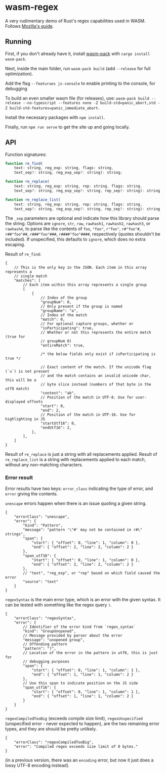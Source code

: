 # wasm-regex

A very rudimentary demo of Rust's regex capabilities used in WASM. Follows
[Mozilla's guide](https://developer.mozilla.org/en-US/docs/WebAssembly/Rust_to_wasm).

## Running

First, if you don't already have it, install [wasm-pack](https://github.com/rustwasm/wasm-pack)
with `cargo install wasm-pack`.

Next, inside the main folder, run `wasm-pack build` (add `--release` for full optimization).

Add the flag `--featurues js-console` to enable printing to the console, for debugging

To build an even smaller wasm file (for releases), use:
`wasm-pack build --release --no-typescript --features none -Z build-std=panic_abort,std -Z build-std-features=panic_immediate_abort`.

Install the necessary packages with `npm install`.

Finally, run `npm run serve` to get the site up and going locally.


## API

Function signatures:

```js
function re_find(
    text: string, reg_exp: string, flags: string,
    text_sep?: string, reg_exp_sep?: string): string;

function re_replace(
    text: string, reg_exp: string, rep: string, flags: string,
    text_sep?: string, reg_exp_sep?: string, rep_sep?: string): string;

function re_replace_list(
    text: string, reg_exp: string, rep: string, flags: string,
    text_sep?: string, reg_exp_sep?: string, rep_sep?: string): string;
```

The `_sep` parameters are optional and indicate how this library should parse
the string. Options are `ignore`, `str`, `raw`, `rawhash1`, `rawhash2`,
`rawhash3`, or `rawhash4`, to parse like the contents of `foo`, `"foo"`,
`r"foo"`, `r#"foo"#`, `r##"foo"##`, `r###"foo"###`, `r####"foo"####`,
respectively (quotes shouldn't be included). If unspecified, this defaults to
`ignore`, which does no extra escaping.

Result of `re_find`:

```json5
{
    // This is the only key in the JSON. Each item in this array represents a
    // single match
    "matches": [ 
        // Each item within this array represents a single group
        [
            {
                // Index of the group
                "groupNum": 0,
                // Only present if the group is named
                "groupName": "a",
                // Index of the match
                "match": 0,
                // For optional capture groups, whether or 
                "isParticipating": true,
                // Whether or not this represents the entire match (true for
                // groupNum 0)
                "entireMatch": true,

                /* the below fields only exist if isParticipating is true */

                // Exact content of the match. If the unicode flag (`u`) is not present
                // and the match contains an invalid unicode char, this will be a
                // byte slice instead (numbers of that byte in the utf8 match)
                "content": "ab",
                // Position of the match in UTF-8. Use for user-displayed offsets
                "start": 0,
                "end": 2,
                // Position of the match in UTF-16. Use for highlighting in JS
                "startUtf16": 0,
                "endUtf16": 2,
            },
        ],
    ]
}
```

Result of `re_replace` is just a string with all replacements applied. Result of
`re_replace_list` is a string with replacements applied to each match, without
any non-matching characters.

### Error result

Error results have two keys: `error_class` indicating the type of error, and
`error` giving the contents.

`unescape` errors happen when there is an issue quoting a given string.

```json5
{
    "errorClass": "unescape",
    "error": {
        "kind": "Pattern",
        "message": "pattern '\"#' may not be contained in r#\" strings",
        "span": {
            "start": { "offset": 0, "line": 1, "column": 0 },
            "end": { "offset": 2, "line": 2, "column": 2 }
        },
        "span_utf16": {
            "start": { "offset": 0, "line": 1, "column": 0 },
            "end": { "offset": 2, "line": 2, "column": 2 }
        },
        // "text", "reg_exp", or "rep" based on which field caused the error
        "source": "text"
    }
}
```


`regexSyntax` is the main error type, which is an error with the given syntax.
It can be tested with something like the regex query `)`.

```json5
{
    "errorClass": "regexSyntax",
    "error": {
        // Identifier of the error kind from `regex_syntax`
        "kind": "GroupUnopened",
        // Message provided by parser about the error
        "message": "unopened group",
        // Offending pattern
        "pattern": ")",
        // Location of the error in the pattern in utf8, this is just for
        // debugging purposes
        "span": {
            "start": { "offset": 0, "line": 1, "column": 1 },
            "end": { "offset": 1, "line": 1, "column": 2 }
        },
        // Use this span to indicate position on the JS side
        "span_utf16": {
            "start": { "offset": 0, "line": 1, "column": 1 },
            "end": { "offset": 1, "line": 1, "column": 2 }
        }
    }
}
```

`regexCompiledTooBig` (exceeds compile size limit), `regexUnspecified`
(unspecified error - never expected to happen), are the two remaining error
types, and they are should be pretty unlikely.

```json5
{
    "errorClass": "regexCompiledTooBig",
    "error": "Compiled regex exceeds size limit of 0 bytes."
}
```

(in a previous version, there was an `encoding` error, but now it just does a
lossy UTF-8 encoding instead).
